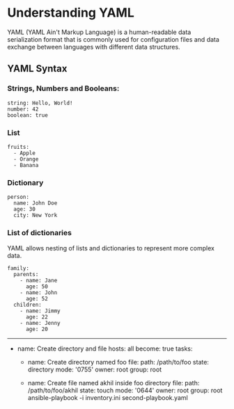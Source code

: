 # Understanding YAML

YAML (YAML Ain't Markup Language) is a human-readable data serialization format that is commonly used for configuration files and data exchange between languages with different data structures.

## YAML Syntax

### Strings, Numbers and Booleans:

```
string: Hello, World!
number: 42
boolean: true
```

### List 

```
fruits:
  - Apple
  - Orange
  - Banana
```

### Dictionary 

```
person:
  name: John Doe
  age: 30
  city: New York
```

### List of dictionaries 

YAML allows nesting of lists and dictionaries to represent more complex data.

```
family:
  parents:
    - name: Jane
      age: 50
    - name: John
      age: 52
  children:
    - name: Jimmy
      age: 22
    - name: Jenny
      age: 20
```




---
- name: Create directory and file
  hosts: all
  become: true
  tasks:
    - name: Create directory named foo
      file:
        path: /path/to/foo
        state: directory
        mode: '0755'
        owner: root
        group: root

    - name: Create file named akhil inside foo directory
      file:
        path: /path/to/foo/akhil
        state: touch
        mode: '0644'
        owner: root
        group: root
ansible-playbook -i inventory.ini second-playbook.yaml
